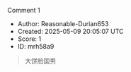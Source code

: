 Comment 1

- Author: Reasonable-Durian653
- Created: 2025-05-09 20:05:07 UTC
- Score: 1
- ID: mrh58a9

> 大饼脸国男
